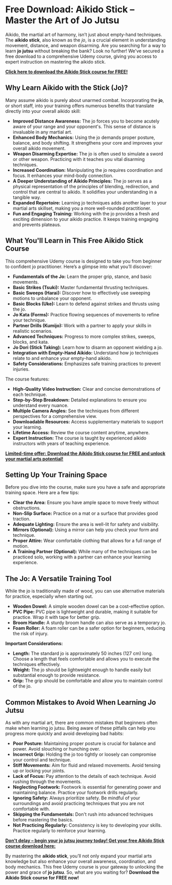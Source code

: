 # Free Download: Aikido Stick – Master the Art of Jo Jutsu

Aikido, the martial art of harmony, isn’t just about empty-hand techniques. The **aikido stick**, also known as the *jo*, is a crucial element in understanding movement, distance, and weapon disarming. Are you searching for a way to learn **jo jutsu** without breaking the bank? Look no further! We've secured a free download to a comprehensive Udemy course, giving you access to expert instruction on mastering the aikido stick.

[**Click here to download the Aikido Stick course for FREE!**](https://udemywork.com/aikido-stick)

## Why Learn Aikido with the Stick (Jo)?

Many assume aikido is purely about unarmed combat. Incorporating the **jo**, or short staff, into your training offers numerous benefits that translate directly into your overall aikido skill:

*   **Improved Distance Awareness:** The jo forces you to become acutely aware of your range and your opponent's. This sense of distance is invaluable in any martial art.
*   **Enhanced Body Mechanics:** Using the jo demands proper posture, balance, and body shifting. It strengthens your core and improves your overall aikido movement.
*   **Weapon Disarming Expertise:** The jo is often used to simulate a sword or other weapon. Practicing with it teaches you vital disarming techniques.
*   **Increased Coordination:** Manipulating the jo requires coordination and focus. It enhances your mind-body connection.
*   **A Deeper Understanding of Aikido Principles:** The jo serves as a physical representation of the principles of blending, redirection, and control that are central to aikido. It solidifies your understanding in a tangible way.
*   **Expanded Repertoire:** Learning jo techniques adds another layer to your martial arts skillset, making you a more well-rounded practitioner.
*   **Fun and Engaging Training:** Working with the jo provides a fresh and exciting dimension to your aikido practice. It keeps training engaging and prevents plateaus.

## What You'll Learn in This Free Aikido Stick Course

This comprehensive Udemy course is designed to take you from beginner to confident jo practitioner. Here’s a glimpse into what you’ll discover:

*   **Fundamentals of the Jo:** Learn the proper grip, stance, and basic movements.
*   **Basic Strikes (Tsuki):** Master fundamental thrusting techniques.
*   **Basic Sweeps (Harai):** Discover how to effectively use sweeping motions to unbalance your opponent.
*   **Basic Blocks (Uke):** Learn to defend against strikes and thrusts using the jo.
*   **Jo Kata (Forms):** Practice flowing sequences of movements to refine your technique.
*   **Partner Drills (Kumijo):** Work with a partner to apply your skills in realistic scenarios.
*   **Advanced Techniques:** Progress to more complex strikes, sweeps, blocks, and kata.
*   **Jo Dori (Stick Taking):** Learn how to disarm an opponent wielding a jo.
*   **Integration with Empty-Hand Aikido:** Understand how jo techniques relate to and enhance your empty-hand aikido.
*   **Safety Considerations:** Emphasizes safe training practices to prevent injuries.

The course features:

*   **High-Quality Video Instruction:** Clear and concise demonstrations of each technique.
*   **Step-by-Step Breakdown:** Detailed explanations to ensure you understand every nuance.
*   **Multiple Camera Angles:** See the techniques from different perspectives for a comprehensive view.
*   **Downloadable Resources:** Access supplementary materials to support your learning.
*   **Lifetime Access:** Review the course content anytime, anywhere.
*   **Expert Instruction:** The course is taught by experienced aikido instructors with years of teaching experience.

[**Limited-time offer: Download the Aikido Stick course for FREE and unlock your martial arts potential!**](https://udemywork.com/aikido-stick)

## Setting Up Your Training Space

Before you dive into the course, make sure you have a safe and appropriate training space. Here are a few tips:

*   **Clear the Area:** Ensure you have ample space to move freely without obstructions.
*   **Non-Slip Surface:** Practice on a mat or a surface that provides good traction.
*   **Adequate Lighting:** Ensure the area is well-lit for safety and visibility.
*   **Mirrors (Optional):** Using a mirror can help you check your form and technique.
*   **Proper Attire:** Wear comfortable clothing that allows for a full range of motion.
*   **A Training Partner (Optional):** While many of the techniques can be practiced solo, working with a partner can enhance your learning experience.

## The Jo: A Versatile Training Tool

While the jo is traditionally made of wood, you can use alternative materials for practice, especially when starting out.

*   **Wooden Dowel:** A simple wooden dowel can be a cost-effective option.
*   **PVC Pipe:** PVC pipe is lightweight and durable, making it suitable for practice. Wrap it with tape for better grip.
*   **Broom Handle:** A sturdy broom handle can also serve as a temporary jo.
*   **Foam Roller:** A foam roller can be a safer option for beginners, reducing the risk of injury.

**Important Considerations:**

*   **Length:** The standard jo is approximately 50 inches (127 cm) long. Choose a length that feels comfortable and allows you to execute the techniques effectively.
*   **Weight:** The jo should be lightweight enough to handle easily but substantial enough to provide resistance.
*   **Grip:** The grip should be comfortable and allow you to maintain control of the jo.

## Common Mistakes to Avoid When Learning Jo Jutsu

As with any martial art, there are common mistakes that beginners often make when learning jo jutsu. Being aware of these pitfalls can help you progress more quickly and avoid developing bad habits:

*   **Poor Posture:** Maintaining proper posture is crucial for balance and power. Avoid slouching or hunching over.
*   **Incorrect Grip:** Holding the jo too tightly or loosely can compromise your control and technique.
*   **Stiff Movements:** Aim for fluid and relaxed movements. Avoid tensing up or locking your joints.
*   **Lack of Focus:** Pay attention to the details of each technique. Avoid rushing through the movements.
*   **Neglecting Footwork:** Footwork is essential for generating power and maintaining balance. Practice your footwork drills regularly.
*   **Ignoring Safety:** Always prioritize safety. Be mindful of your surroundings and avoid practicing techniques that you are not comfortable with.
*   **Skipping the Fundamentals:** Don't rush into advanced techniques before mastering the basics.
*   **Not Practicing Regularly:** Consistency is key to developing your skills. Practice regularly to reinforce your learning.

[**Don't delay – begin your jo jutsu journey today! Get your free Aikido Stick course download here:**](https://udemywork.com/aikido-stick)

By mastering the **aikido stick**, you’ll not only expand your martial arts knowledge but also enhance your overall awareness, coordination, and body mechanics. This free Udemy course is your gateway to unlocking the power and grace of **jo jutsu**. So, what are you waiting for? **Download the Aikido Stick course for FREE now!**
